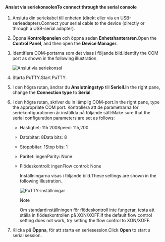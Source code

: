 <!--author=SharS last changed: 9/17/15-->

#### <a name="to-connect-through-the-serial-console"></a><span data-ttu-id="74384-101">Anslut via seriekonsolen</span><span class="sxs-lookup"><span data-stu-id="74384-101">To connect through the serial console</span></span>
1. <span data-ttu-id="74384-102">Ansluta din seriekabel till enheten (direkt eller via en USB-serieadapter).</span><span class="sxs-lookup"><span data-stu-id="74384-102">Connect your serial cable to the device (directly or through a USB-serial adapter).</span></span>
2. <span data-ttu-id="74384-103">Öppna **Kontrollpanelen** och öppna sedan **Enhetshanteraren**.</span><span class="sxs-lookup"><span data-stu-id="74384-103">Open the **Control Panel**, and then open the **Device Manager**.</span></span>
3. <span data-ttu-id="74384-104">Identifiera COM-portarna som det visas i följande bild.</span><span class="sxs-lookup"><span data-stu-id="74384-104">Identify the COM port as shown in the following illustration.</span></span>
   
     ![Anslut via seriekonsol](./media/storsimple-use-putty/HCS_ConnectingDeviceS-include.png)
4. <span data-ttu-id="74384-106">Starta PuTTY.</span><span class="sxs-lookup"><span data-stu-id="74384-106">Start PuTTY.</span></span> 
5. <span data-ttu-id="74384-107">I den högra rutan, ändrar du **Anslutningstyp** till **Seriell**.</span><span class="sxs-lookup"><span data-stu-id="74384-107">In the right pane, change the **Connection type** to **Serial**.</span></span>
6. <span data-ttu-id="74384-108">I den högra rutan, skriver du in lämplig COM-port.</span><span class="sxs-lookup"><span data-stu-id="74384-108">In the right pane, type the appropriate COM port.</span></span> <span data-ttu-id="74384-109">Kontrollera att de parametrarna för seriekonfigurationen är inställda på följande sätt:</span><span class="sxs-lookup"><span data-stu-id="74384-109">Make sure that the serial configuration parameters are set as follows:</span></span>
   
   * <span data-ttu-id="74384-110">Hastighet: 115 200</span><span class="sxs-lookup"><span data-stu-id="74384-110">Speed: 115,200</span></span>
   * <span data-ttu-id="74384-111">Databitar: 8</span><span class="sxs-lookup"><span data-stu-id="74384-111">Data bits: 8</span></span>
   * <span data-ttu-id="74384-112">Stoppbitar: 1</span><span class="sxs-lookup"><span data-stu-id="74384-112">Stop bits: 1</span></span>
   * <span data-ttu-id="74384-113">Paritet: ingen</span><span class="sxs-lookup"><span data-stu-id="74384-113">Parity: None</span></span>
   * <span data-ttu-id="74384-114">Flödeskontroll: ingen</span><span class="sxs-lookup"><span data-stu-id="74384-114">Flow control: None</span></span>
     
     <span data-ttu-id="74384-115">Inställningarna visas i följande bild.</span><span class="sxs-lookup"><span data-stu-id="74384-115">These settings are shown in the following illustration.</span></span>
     
     ![PuTTY-inställningar](./media/storsimple-use-putty/HCS_PuttyConfig-include.png) 
     
     > [!NOTE]
     > <span data-ttu-id="74384-117">Om standardinställningen för flödeskontroll inte fungerar, testa att ställa in flödeskontrollen på XON/XOFF.</span><span class="sxs-lookup"><span data-stu-id="74384-117">If the default flow control setting does not work, try setting the flow control to XON/XOFF.</span></span>
     > 
     > 
7. <span data-ttu-id="74384-118">Klicka på **Öppna**, för att starta en seriesession.</span><span class="sxs-lookup"><span data-stu-id="74384-118">Click **Open** to start a serial session.</span></span>

